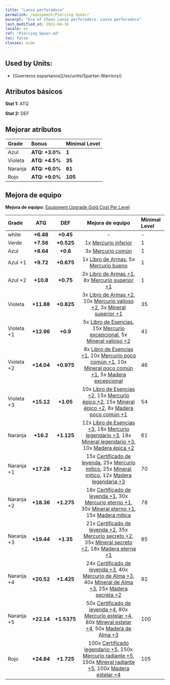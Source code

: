 ```yaml
---
title: "Lanza perforadora"
permalink: /equipment/Piercing Spear/
excerpt: "Era of Chaos Lanza perforadora. Lanza perforadora"
last_modified_at: 2021-04-16
locale: es
ref: "Piercing Spear.md"
toc: false
classes: wide
---
```


## Used by Units:

* [Guerreros espartanos](/es/units/Spartan Warriors/) 


## Atributos básicos
 **Stat 1:** ATQ

 **Stat 2:** DEF

## Mejorar atributos

  |     Grade    |   Bonus | Minimal Level | 
  |:-------------|:--------|:--------------| 
  | Azul | **ATQ: +3.0%** | **1** | 
  | Violeta | **ATQ: +4.5%** | **35** | 
  | Naranja | **ATQ: +6.0%** | **61** | 
  | Rojo | **ATQ: +9.0%** | **105** | 


## Mejora de equipo
 **Mejora de equipo:** [Equipment Upgrade Gold Cost Per Level](/equipment/EquipmentUpgradeCostPerLevel/) 

  |          Grade      | ATQ | DEF | Mejora de equipo | Minimal Level |
  |:--------------------|:---------:|:---------:|:----------------:|:--------------|
  | white | **+6.48** | **+0.45** | - | - |
  | Verde | **+7.56** | **+0.525** | 1x [Mercurio inferior](/es/Items/mat_2/) | 1 |
  | Azul | **+8.64** | **+0.6** | 3x [Mercurio común](/es/Items/mat_8/) | 1 |
  | Azul +1 | **+9.72** | **+0.675** | 1x [Libro de Armas](/es/Items/mat_18/), 5x [Mercurio bueno](/es/Items/mat_14/) | 1 |
  | Azul +2 | **+10.8** | **+0.75** | 2x [Libro de Armas +1](/es/Items/mat_25/), 8x [Mercurio superior +1](/es/Items/mat_21/) | 1 |
  | Violeta | **+11.88** | **+0.825** | 3x [Libro de Armas +2](/es/Items/mat_32/), 10x [Mercurio valioso +2](/es/Items/mat_28/), 3x [Mineral superior +1](/es/Items/mat_19/) | 35 |
  | Violeta +1 | **+12.96** | **+0.9** | 5x [Libro de Esencias](/es/Items/mat_39/), 15x [Mercurio excepcional](/es/Items/mat_35/), 5x [Mineral valioso +2](/es/Items/mat_26/) | 41 |
  | Violeta +2 | **+14.04** | **+0.975** | 8x [Libro de Esencias +1](/es/Items/mat_46/), 10x [Mercurio poco común +1](/es/Items/mat_42/), 10x [Mineral poco común +1](/es/Items/mat_40/), 5x [Madera excepcional](/es/Items/mat_34/) | 46 |
  | Violeta +3 | **+15.12** | **+1.05** | 10x [Libro de Esencias +2](/es/Items/mat_53/), 15x [Mercurio épico +2](/es/Items/mat_49/), 15x [Mineral épico +2](/es/Items/mat_47/), 8x [Madera poco común +1](/es/Items/mat_41/) | 54 |
  | Naranja | **+16.2** | **+1.125** | 12x [Libro de Esencias +3](/es/Items/mat_60/), 18x [Mercurio legendario +3](/es/Items/mat_56/), 18x [Mineral legendario +3](/es/Items/mat_54/), 10x [Madera épica +2](/es/Items/mat_48/) | 61 |
  | Naranja +1 | **+17.28** | **+1.2** | 15x [Certificado de leyenda](/es/Items/mat_67/), 25x [Mercurio mítico](/es/Items/mat_63/), 25x [Mineral mítico](/es/Items/mat_61/), 12x [Madera legendaria +3](/es/Items/mat_55/) | 70 |
  | Naranja +2 | **+18.36** | **+1.275** | 18x [Certificado de leyenda +1](/es/Items/mat_74/), 30x [Mercurio eterno +1](/es/Items/mat_70/), 30x [Mineral eterno +1](/es/Items/mat_68/), 15x [Madera mítica](/es/Items/mat_62/) | 78 |
  | Naranja +3 | **+19.44** | **+1.35** | 21x [Certificado de leyenda +2](/es/Items/mat_81/), 35x [Mercurio secreto +2](/es/Items/mat_77/), 35x [Mineral secreto +2](/es/Items/mat_75/), 18x [Madera eterna +1](/es/Items/mat_69/) | 85 |
  | Naranja +4 | **+20.52** | **+1.425** | 24x [Certificado de leyenda +3](/es/Items/mat_88/), 40x [Mercurio de Alma +3](/es/Items/mat_84/), 40x [Mineral de Alma +3](/es/Items/mat_82/), 25x [Madera secreta +2](/es/Items/mat_76/) | 92 |
  | Naranja +5 | **+22.14** | **+1.5375** | 50x [Certificado de leyenda +4](/es/Items/mat_95/), 80x [Mercurio estelar +4](/es/Items/mat_91/), 80x [Mineral estelar +4](/es/Items/mat_89/), 50x [Madera de Alma +3](/es/Items/mat_83/) | 100 |
  | Rojo | **+24.84** | **+1.725** | 100x [Certificado legendario +5](/es/Items/mat_102/), 150x [Mercurio radiante +5](/es/Items/mat_98/), 150x [Mineral radiante +5](/es/Items/mat_96/), 100x [Madera estelar +4](/es/Items/mat_90/) | 105 |

